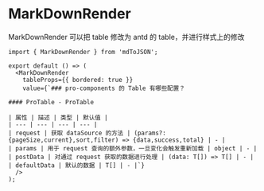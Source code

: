 # MarkDownRender

MarkDownRender 可以把 table 修改为 antd 的 table，并进行样式上的修改

```tsx
import { MarkDownRender } from 'mdToJSON';

export default () => (
  <MarkDownRender
    tableProps={{ bordered: true }}
    value={`### pro-components 的 Table 有哪些配置？

#### ProTable - ProTable

| 属性 | 描述 | 类型 | 默认值 |
| --- | --- | --- | --- |
| request | 获取 dataSource 的方法 | (params?: {pageSize,current},sort,filter) => {data,success,total} | - |
| params | 用于 request 查询的额外参数，一旦变化会触发重新加载 | object | - |
| postData | 对通过 request 获取的数据进行处理 | (data: T[]) => T[] | - |
| defaultData | 默认的数据 | T[] | - |`}
  />
);
```

<code src="./demos/base.tsx" background="var(--main-bg-color)" title="基础使用" ></code>
